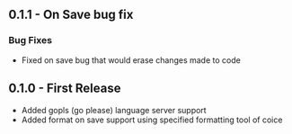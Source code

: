 ## 0.1.1 - On Save bug fix
### Bug Fixes
* Fixed on save bug that would erase changes made to code


## 0.1.0 - First Release
* Added gopls (go please) language server support
* Added format on save support using specified formatting tool of coice

